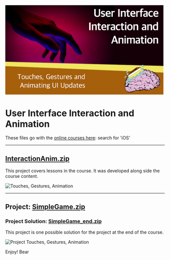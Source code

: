 <img src="https://github.com/bearc0025/onlineCourses/blob/main/TouchAnim/icon.png?raw=true" alt="iOS Touches, Gestures, Animations" style="width:500px;"/>

# User Interface Interaction and Animation 

These files go with the [online courses here](https://amzn.to/3p0yrZk): search for 'iOS'

<hr/>

## [InteractionAnim.zip](https://github.com/bearc0025/onlineCourses/raw/main/TouchAnim/InteractionAnim.zip)

This project covers lessons in the course. It was developed along side the course content.

<img src="https://s3.amazonaws.com/CAPS-SSE/soju/7695/f23c6750-0ab8-4320-8b93-d2de5f3d1c6f/SOJU_IMAGE?versionId=xTODAMDMW1XqGXRmEsmMIaGgZ8ne.kSZ&X-Amz-Algorithm=AWS4-HMAC-SHA256&X-Amz-Date=20220817T192513Z&X-Amz-SignedHeaders=host&X-Amz-Expires=7200&X-Amz-Credential=AKIAWBV6LQ4QPDRLSX4J%2F20220817%2Fus-east-1%2Fs3%2Faws4_request&X-Amz-Signature=e01856e70d8a7c7a41c9936de3caebbc733902542ba357a1227ece44f2813b88" 
     alt="Touches, Gestures, Animation" style="width:200px;"/>

<hr/>

## Project: [SimpleGame.zip](https://github.com/bearc0025/onlineCourses/raw/main/TouchAnim/SimpleGame.zip)

### Project Solution: [SimpleGame_end.zip](https://github.com/bearc0025/onlineCourses/raw/main/TouchAnim/SimpleGame_end.zip)

This project is one possible solution for the project at the end of the course. 

<img src="https://s3.amazonaws.com/CAPS-SSE/soju/9279/7223a50d-5933-408b-806b-a8d7679d6366/SOJU_IMAGE?versionId=0Ecdx1cYXjffsqmpgWRTwmE3FkDdB.I2&X-Amz-Algorithm=AWS4-HMAC-SHA256&X-Amz-Date=20220817T192552Z&X-Amz-SignedHeaders=host&X-Amz-Expires=7200&X-Amz-Credential=AKIAWBV6LQ4QPDRLSX4J%2F20220817%2Fus-east-1%2Fs3%2Faws4_request&X-Amz-Signature=edd5b3da9946d7ef5cd5ef0cddd4678df0e071a70ac7f347170a74a82558d0e8" 
     alt="Project Touches, Gestures, Animation" style="width:200px;"/>


Enjoy!
Bear

